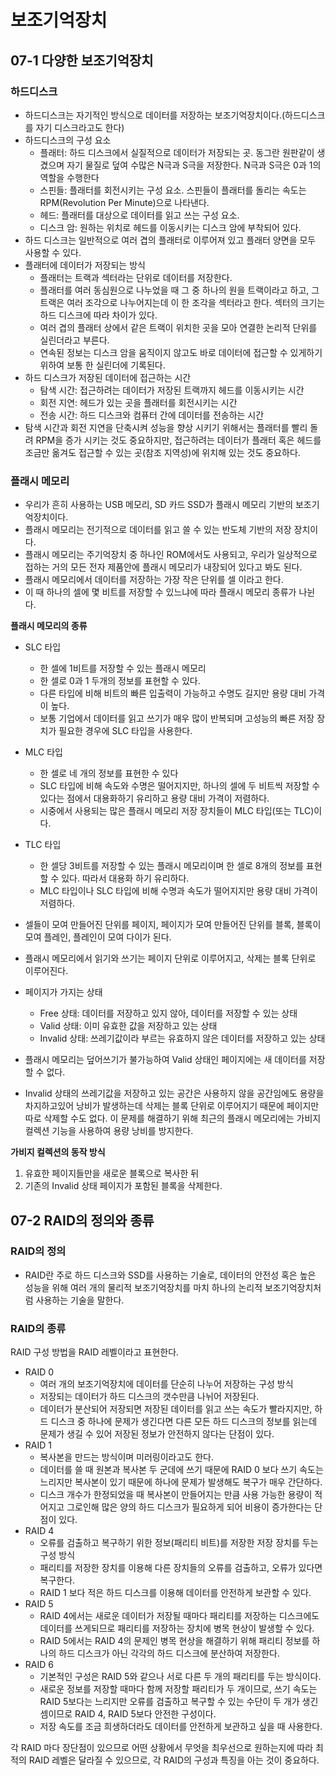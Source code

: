 # 보조기억장치

## 07-1 다양한 보조기억장치

### 하드디스크

- 하드디스크는 자기적인 방식으로 데이터를 저장하는 보조기억장치이다.(하드디스크를 자기 디스크라고도 한다)
- 하드디스크의 구성 요소
    - 플래터: 하드 디스크에서 실질적으로 데이터가 저장되는 곳. 동그란 원판같이 생겼으며 자기 물질로 덮여 수많은 N극과 S극을 저장한다. N극과 S극은 0과 1의 역할을 수행한다
    - 스핀들: 플래터를 회전시키는 구성 요소. 스핀들이 플래터를 돌리는 속도는 RPM(Revolution Per Minute)으로 나타낸다.
    - 헤드: 플래터를 대상으로 데이터를 읽고 쓰는 구성 요소.
    - 디스크 암: 원하는 위치로 헤드를 이동시키는 디스크 암에 부착되어 있다.
- 하드 디스크는 일반적으로 여러 겹의 플래터로 이루어져 있고 플래터 양면을 모두 사용할 수 있다.
- 플래터에 데이터가 저장되는 방식
    - 플래터는 트랙과 섹터라는 단위로 데이터를 저장한다.
    - 플래터를 여러 동심원으로 나누었을 때 그 중 하나의 원을 트랙이라고 하고, 그 트랙은 여러 조각으로 나누어지는데 이 한 조각을 섹터라고 한다. 섹터의 크기는 하드 디스크에 따라 차이가 있다.
    - 여러 겹의 플래터 상에서 같은 트랙이 위치한 곳을 모아 연결한 논리적 단위를 실린더라고 부른다.
    - 연속된 정보는 디스크 암을 움직이지 않고도 바로 데이터에 접근할 수 있게하기 위하여 보통 한 실린더에 기록된다.
- 하드 디스크가 저장된 데이터에 접근하는 시간
    - 탐색 시간: 접근하려는 데이터가 저장된 트랙까지 헤드를 이동시키는 시간
    - 회전 지연: 헤드가 있는 곳을 플래터를 회전시키는 시간
    - 전송 시간: 하드 디스크와 컴퓨터 간에 데이터를 전송하는 시간
- 탐색 시간과 회전 지연을 단축시켜 성능을 향상 시키기 위해서는 플래터를 빨리 돌려 RPM을 증가 시키는 것도 중요하지만, 접근하려는 데이터가 플래터 혹은 헤드를 조금만 옮겨도 접근할 수 있는 곳(참조 지역성)에 위치해 있는 것도 중요하다.

### 플래시 메모리

- 우리가 흔히 사용하는 USB 메모리, SD 카드 SSD가 플래시 메모리 기반의 보조기억장치이다.
- 플래시 메모리는 전기적으로 데이터를 읽고 쓸 수 있는 반도체 기반의 저장 장치이다.
- 플래시 메모리는 주기억장치 중 하나인 ROM에서도 사용되고, 우리가 일상적으로 접하는 거의 모든 전자 제품안에 플래시 메모리가 내장되어 있다고 봐도 된다.
- 플래시 메모리에서 데이터를 저장하는 가장 작은 단위를 셀 이라고 한다.
- 이 때 하나의 셀에 몇 비트를 저장할 수 있느냐에 따라 플래시 메모리 종류가 나뉜다.

**플래시 메모리의 종류**

- SLC 타입
    - 한 셀에 1비트를 저장할 수 있는 플래시 메모리
    - 한 셀로 0과 1 두개의 정보를 표현할 수 있다.
    - 다른 타입에 비해 비트의 빠른 입출력이 가능하고 수명도 길지만 용량 대비 가격이 높다.
    - 보통 기업에서 데이터를 읽고 쓰기가 매우 많이 반복되며 고성능의 빠른 저장 장치가 필요한 경우에 SLC 타입을 사용한다.
- MLC 타입
    - 한 셀로 네 개의 정보를 표현한 수 있다
    - SLC 타입에 비해 속도와 수명은 떨어지지만, 하나의 셀에 두 비트씩 저장할 수 있다는 점에서 대용화하기 유리하고 용량 대비 가격이 저렴하다.
    - 시중에서 사용되는 많은 플래시 메모리 저장 장치들이 MLC 타입(또는 TLC)이다.
- TLC 타입
    - 한 셀당 3비트를 저장할 수 있는 플래시 메모리이며 한 셀로 8개의 정보를  표현할 수 있다. 따라서 대용화 하기 유리하다.
    - MLC 타입이나 SLC 타입에 비해 수명과 속도가 떨어지지만 용량 대비 가격이 저렴하다.

- 셀들이 모여 만들어진 단위를 페이지, 페이지가 모여 만들어진 단위를 블록, 블록이 모여 플레인, 플레인이 모여 다이가 된다.
- 플래시 메모리에서 읽기와 쓰기는 페이지 단위로 이루어지고, 삭제는 블록 단위로 이루어진다.
- 페이지가 가지는 상태
    - Free 상태: 데이터를 저장하고 있지 않아, 데이터를 저장할 수 있는 상태
    - Valid 상태: 이미 유효한 값을 저장하고 있는 상태
    - Invalid 상태: 쓰레기값이라 부르는 유효하지 않은 데이터를 저장하고 있는 상태
- 플래시 메모리는 덮어쓰기가 불가능하여 Valid 상태인 페이지에는 새 데이터를 저장할 수 없다.
- Invalid 상태의 쓰레기값을 저장하고 있는 공간은 사용하지 않을 공간임에도 용량을 차지하고있어 낭비가 발생하는데 삭제는 블록 단위로 이루어지기 때문에 페이지만 따로 삭제할 수도 없다. 이 문제를 해결하기 위해 최근의 플래시 메모리에는 가비지 컬렉션 기능을 사용하여 용량 낭비를 방지한다.

**가비지 컬렉션의 동작 방식**

1. 유효한 페이지들만을 새로운 블록으로 복사한 뒤
2. 기존의 Invalid 상태 페이지가 포함된 블록을 삭제한다.

## 07-2 RAID의 정의와 종류

### RAID의 정의

- RAID란 주로 하드 디스크와 SSD를 사용하는 기술로, 데이터의 안전성 혹은 높은 성능을 위해 여러 개의 물리적 보조기억장치를 마치 하나의 논리적 보조기억장치처럼 사용하는 기술을 말한다.

### RAID의 종류

RAID 구성 방법을 RAID 레벨이라고 표현한다.

- RAID 0
    - 여러 개의 보조기억장치에 데이터를 단순히 나누어 저장하는 구성 방식
    - 저장되는 데이터가 하드 디스크의 갯수만큼 나뉘어 저장된다.
    - 데이터가 분산되어 저장되면 저장된 데이터를 읽고 쓰는 속도가 빨라지지만, 하드 디스크 중 하나에 문제가 생긴다면 다른 모든 하드 디스크의 정보를 읽는데 문제가 생길 수 있어 저장된 정보가 안전하지 않다는 단점이 있다.
- RAID 1
    - 복사본을 만드는 방식이며 미러링이라고도 한다.
    - 데이터를 쓸 때 원본과 복사본 두 군데에 쓰기 때문에 RAID 0 보다 쓰기 속도는 느리지만 복사본이 있기 때문에 하나에 문제가 발생해도 복구가 매우 간단하다.
    - 디스크 개수가 한정되었을 때 복사본이 만들어지는 만큼 사용 가능한 용량이 적어지고 그로인해 많은 양의 하드 디스크가 필요하게 되어 비용이 증가한다는 단점이 있다.
- RAID 4
    - 오류를 검출하고 복구하기 위한 정보(패리티 비트)를 저장한 저장 장치를 두는 구성 방식
    - 패리티를 저장한 장치를 이용해 다른 장치들의 오류를 검출하고, 오류가 있다면 복구한다.
    - RAID 1 보다 적은 하드 디스크를 이용해 데이터를 안전하게 보관할 수 있다.
- RAID 5
    - RAID 4에서는 새로운 데이터가 저장될 때마다 패리티를 저장하는 디스크에도 데이터를 쓰게되므로 패리티를 저장하는 장치에 병목 현상이 발생할 수 있다.
    - RAID 5에서는 RAID 4의 문제인 병목 현상을 해결하기 위해 패리티 정보를 하나의 하드 디스크가 아닌 각각의 하드 디스크에 분산하여 저장한다.
- RAID 6
    - 기본적인 구성은 RAID 5와 같으나 서로 다른 두 개의 패리티를 두는 방식이다.
    - 새로운 정보를 저장할 때마다 함께 저장할 패리티가 두 개이므로, 쓰기 속도는 RAID 5보다는 느리지만 오류를 검출하고 복구할 수 있는 수단이 두 개가 생긴 셈이므로 RAID 4,  RAID 5보다 안전한 구성이다.
    - 저장 속도를 조금 희생하더라도 데이터를 안전하게 보관하고 싶을 때 사용한다.

각 RAID 마다 장단점이 있으므로 어떤 상황에서 무엇을 최우선으로 원하는지에 따라 최적의 RAID 레벨은 달라질 수 있으므로, 각 RAID의 구성과 특징을 아는 것이 중요하다.
